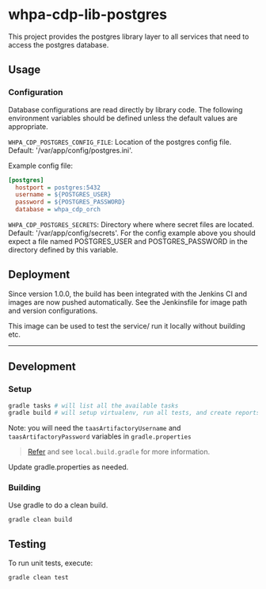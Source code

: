 # whpa-cdp-lib-postgres

This project provides the postgres library layer to all services that need to access the postgres database.


## Usage

### Configuration
Database configurations are read directly by library code. The following environment variables should be defined unless the default values are appropriate.

`WHPA_CDP_POSTGRES_CONFIG_FILE`: Location of the postgres config file. Default: '/var/app/config/postgres.ini'.

Example config file:
```ini
[postgres]
  hostport = postgres:5432
  username = ${POSTGRES_USER}
  password = ${POSTGRES_PASSWORD}
  database = whpa_cdp_orch
```

`WHPA_CDP_POSTGRES_SECRETS`: Directory where where secret files are located. Default: '/var/app/config/secrets'. For the config example above you should expect a file named POSTGRES_USER and POSTGRES_PASSWORD in the directory defined by this variable.


## Deployment

Since version 1.0.0, the build has been integrated with the Jenkins CI and images are now pushed automatically. See the Jenkinsfile for image path and version configurations.

This image can be used to test the service/ run it locally without building etc.

---

## Development

### Setup

```bash
gradle tasks # will list all the available tasks
gradle build # will setup virtualenv, run all tests, and create reports and distribution
```

Note: you will need the `taasArtifactoryUsername` and `taasArtifactoryPassword` variables in `gradle.properties`

> [Refer](https://pages.github.ibm.com/WH-Imaging/DevOps-CDP/docs/Dev_setup/Python.html) and see `local.build.gradle` for more information.

Update gradle.properties as needed.

### Building

Use gradle to do a clean build.

```bash
gradle clean build
```

## Testing

To run unit tests, execute:

```bash
gradle clean test
```
